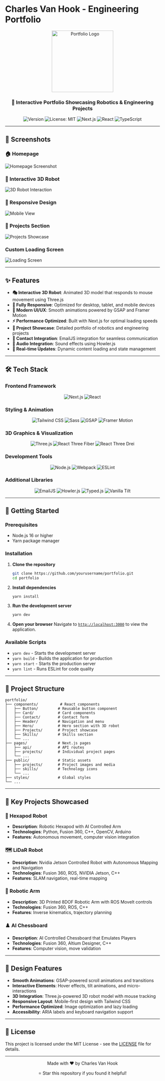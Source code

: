 # Charles Van Hook - Engineering Portfolio

<div align="center">
  <img src="public/logo.svg" alt="Portfolio Logo" width="200"/>
  
  <h3>🚀 Interactive Portfolio Showcasing Robotics & Engineering Projects</h3>
  
  <p>
    <img alt="Version" src="https://img.shields.io/badge/version-1.0.0-blue.svg?cacheSeconds=2592000" />
    <img alt="License: MIT" src="https://img.shields.io/badge/License-MIT-yellow.svg" />
    <img alt="Next.js" src="https://img.shields.io/badge/Next.js-12.0.1-black" />
    <img alt="React" src="https://img.shields.io/badge/React-18.2.0-blue" />
    <img alt="TypeScript" src="https://img.shields.io/badge/TypeScript-4.9.5-blue" />
  </p>
</div>

---

## 📸 Screenshots

### 🏠 Homepage
<!-- Add your homepage screenshot here -->
![Homepage Screenshot](homepage.png)

### 🤖 Interactive 3D Robot
<!-- Add your 3D robot interaction screenshot here -->
![3D Robot Interaction](3d-robot.png)

### 📱 Responsive Design
<!-- Add your mobile/tablet screenshots here -->
![Mobile View](mobile-view.png)

### 🎯 Projects Section
<!-- Add your projects showcase screenshot here -->
![Projects Showcase](projects-showcase.png)

### Custom Loading Screen

![Loading Screen](custom-loading.png)

---

## ✨ Features

- **🎭 Interactive 3D Robot**: Animated 3D model that responds to mouse movement using Three.js
- **📱 Fully Responsive**: Optimized for desktop, tablet, and mobile devices
- **🎨 Modern UI/UX**: Smooth animations powered by GSAP and Framer Motion
- **⚡ Performance Optimized**: Built with Next.js for optimal loading speeds
- **🎯 Project Showcase**: Detailed portfolio of robotics and engineering projects
- **📧 Contact Integration**: EmailJS integration for seamless communication
- **🎵 Audio Integration**: Sound effects using Howler.js
- **🔄 Real-time Updates**: Dynamic content loading and state management

---

## 🛠️ Tech Stack

### Frontend Framework
<div align="center">
  <img src="https://img.shields.io/badge/Next.js-12.0.1-000000?style=for-the-badge&logo=next.js&logoColor=white" alt="Next.js"/>
  <img src="https://img.shields.io/badge/React-18.2.0-61DAFB?style=for-the-badge&logo=react&logoColor=black" alt="React"/>
</div>

### Styling & Animation
<div align="center">
  <img src="https://img.shields.io/badge/Tailwind_CSS-2.2.4-38B2AC?style=for-the-badge&logo=tailwind-css&logoColor=white" alt="Tailwind CSS"/>
  <img src="https://img.shields.io/badge/Sass-1.43.4-CC6699?style=for-the-badge&logo=sass&logoColor=white" alt="Sass"/>
  <img src="https://img.shields.io/badge/GSAP-3.8.0-88CE02?style=for-the-badge&logo=greensock&logoColor=white" alt="GSAP"/>
  <img src="https://img.shields.io/badge/Framer_Motion-10.16.16-0055FF?style=for-the-badge&logo=framer&logoColor=white" alt="Framer Motion"/>
</div>

### 3D Graphics & Visualization
<div align="center">
  <img src="https://img.shields.io/badge/Three.js-0.160.0-000000?style=for-the-badge&logo=three.js&logoColor=white" alt="Three.js"/>
  <img src="https://img.shields.io/badge/React_Three_Fiber-8.15.13-000000?style=for-the-badge&logo=three.js&logoColor=white" alt="React Three Fiber"/>
  <img src="https://img.shields.io/badge/React_Three_Drei-9.93.0-000000?style=for-the-badge&logo=three.js&logoColor=white" alt="React Three Drei"/>
</div>

### Development Tools
<div align="center">
  <img src="https://img.shields.io/badge/Node.js-16-339933?style=for-the-badge&logo=node.js&logoColor=white" alt="Node.js"/>
  <img src="https://img.shields.io/badge/Webpack-5.89.0-8DD6F9?style=for-the-badge&logo=webpack&logoColor=black" alt="Webpack"/>
  <img src="https://img.shields.io/badge/ESLint-<8.0.0-4B32C3?style=for-the-badge&logo=eslint&logoColor=white" alt="ESLint"/>
</div>

### Additional Libraries
<div align="center">
  <img src="https://img.shields.io/badge/EmailJS-3.4.0-D44638?style=for-the-badge&logo=gmail&logoColor=white" alt="EmailJS"/>
  <img src="https://img.shields.io/badge/Howler.js-2.2.3-FF6B6B?style=for-the-badge&logo=javascript&logoColor=white" alt="Howler.js"/>
  <img src="https://img.shields.io/badge/Typed.js-2.0.12-FF6B6B?style=for-the-badge&logo=javascript&logoColor=white" alt="Typed.js"/>
  <img src="https://img.shields.io/badge/Vanilla_Tilt-1.7.2-FF6B6B?style=for-the-badge&logo=javascript&logoColor=white" alt="Vanilla Tilt"/>
</div>

---

## 🚀 Getting Started

### Prerequisites
- Node.js 16 or higher
- Yarn package manager

### Installation

1. **Clone the repository**
   ```bash
   git clone https://github.com/yourusername/portfolio.git
   cd portfolio
   ```

2. **Install dependencies**
   ```bash
   yarn install
   ```

3. **Run the development server**
   ```bash
   yarn dev
   ```

4. **Open your browser**
   Navigate to [`http://localhost:3000`](http://localhost:3000) to view the application.

### Available Scripts

- `yarn dev` - Starts the development server
- `yarn build` - Builds the application for production
- `yarn start` - Starts the production server
- `yarn lint` - Runs ESLint for code quality

---

## 📁 Project Structure

```
portfolio/
├── components/          # React components
│   ├── Button/         # Reusable button component
│   ├── Card/           # Card components
│   ├── Contact/        # Contact form
│   ├── Header/         # Navigation and menu
│   ├── Hero/           # Hero section with 3D robot
│   ├── Projects/       # Project showcase
│   ├── Skills/         # Skills section
│   └── ...
├── pages/              # Next.js pages
│   ├── api/            # API routes
│   ├── projects/       # Individual project pages
│   └── ...
├── public/             # Static assets
│   ├── projects/       # Project images and media
│   ├── skills/         # Technology icons
│   └── ...
├── styles/             # Global styles
└── ...
```

---

## 🎯 Key Projects Showcased

### 🤖 Hexapod Robot
- **Description**: Robotic Hexapod with AI Controlled Arm
- **Technologies**: Python, Fusion 360, C++, OpenCV, Arduino
- **Features**: Autonomous movement, computer vision integration

### 🗺️ LiDaR Robot
- **Description**: Nvidia Jetson Controlled Robot with Autonomous Mapping and Navigation
- **Technologies**: Fusion 360, ROS, NVIDIA Jetson, C++
- **Features**: SLAM navigation, real-time mapping

### 🦾 Robotic Arm
- **Description**: 3D Printed 8DOF Robotic Arm with ROS MoveIt controls
- **Technologies**: Fusion 360, ROS, C++
- **Features**: Inverse kinematics, trajectory planning

### ♟️ AI Chessboard
- **Description**: AI Controlled Chessboard that Emulates Players
- **Technologies**: Fusion 360, Altium Designer, C++
- **Features**: Computer vision, move validation

---

## 🎨 Design Features

- **Smooth Animations**: GSAP-powered scroll animations and transitions
- **Interactive Elements**: Hover effects, tilt animations, and micro-interactions
- **3D Integration**: Three.js-powered 3D robot model with mouse tracking
- **Responsive Layout**: Mobile-first design with Tailwind CSS
- **Performance Optimized**: Image optimization and lazy loading
- **Accessibility**: ARIA labels and keyboard navigation support

---

## 📄 License

This project is licensed under the MIT License - see the [LICENSE](LICENSE) file for details.

---

<div align="center">
  <p>Made with ❤️ by Charles Van Hook</p>
  <p>⭐ Star this repository if you found it helpful!</p>
</div>
